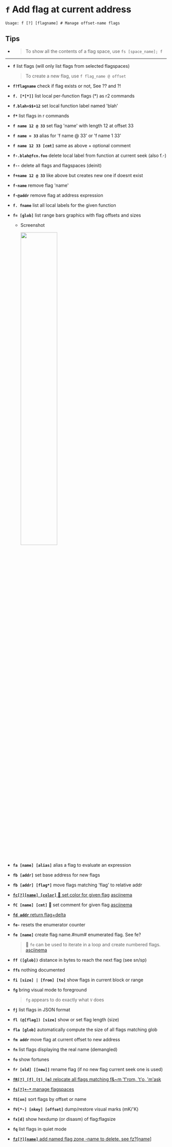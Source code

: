 <!-- TITLE: f -->

#  **`f`** Add flag at current address


```text
Usage: f [?] [flagname] # Manage offset-name flags
```


## **Tips**
  - > To show all the contents of a flag space, use `fs [space_name]; f`
---
- **`f`** list flags (will only list flags from selected flagspaces)
	> To create a new flag, use `f flag_name @ offset`
- **`f?flagname`** check if flag exists or not, See ?? and ?!
- **`f. [*[*]]`** list local per-function flags (*) as r2 commands
- **`f.blah=$$+12`** set local function label named 'blah'
- **`f*`** list flags in r commands
- **`f name 12 @ 33`** set flag 'name' with length 12 at offset 33
- **`f name = 33`** alias for 'f name @ 33' or 'f name 1 33'
- **`f name 12 33 [cmt]`** same as above + optional comment
- **`f-.blah@fcn.foo`** delete local label from function at current seek (also f.-)
- **`f--`** delete all flags and flagspaces (deinit)
- **`f+name 12 @ 33`** like above but creates new one if doesnt exist
- **`f-name`** remove flag 'name'
- **`f-@addr`** remove flag at address expression
- **`f. fname`** list all local labels for the given function
- **`f= [glob]`** list range bars graphics with flag offsets and sizes
  - Screenshot

    <img src="/uploads/small-f/f-equals.png" width="50%">

- **`fa [name] [alias]`** alias a flag to evaluate an expression
- **`fb [addr]`** set base address for new flags
- **`fb [addr] [flag*]`** move flags matching 'flag' to relative addr

- [ **`fc[?][name] [color]`** 🚀 set color for given flag](/options/f/fc) [asciinema](https://asciinema.org/a/RQeQkWUPYpKCONJQtLAOuvUAI)

- **`fC [name] [cmt]`** 🚀 set comment for given flag [asciinema](https://asciinema.org/a/RQeQkWUPYpKCONJQtLAOuvUAI)

- [ **`fd addr`** return flag+delta](/options/f/fd)

- **`fe-`** resets the enumerator counter
- **`fe [name]`** create flag name.#num# enumerated flag. See fe?
	> 🚀 `fe` can be used to iterate in a loop and create numbered flags. [asciinema](https://asciinema.org/a/CcRKt9q90c12nSooYxWdHhtyg)
- **`ff ([glob])`** distance in bytes to reach the next flag (see sn/sp)
- **`ffs`** nothing documented
- **`fi [size] | [from] [to]`** show flags in current block or range
- **`fg`** bring visual mode to foreground
	> `fg` appears to do exactly what `V` does
- **`fj`** list flags in JSON format
- **`fl (@[flag]) [size]`** show or set flag length (size)
- **`fla [glob]`** automatically compute the size of all flags matching glob
- **`fm addr`** move flag at current offset to new address
- **`fn`** list flags displaying the real name (demangled)
- **`fo`** show fortunes
- **`fr [old] [[new]]`** rename flag (if no new flag current seek one is used)

- [ **`fR[?] [f] [t] [m]`** relocate all flags matching f&~m 'f'rom, 't'o, 'm'ask](/options/f/f_cap_r)

- [ **`fs[?]+-*`** manage flagspaces](/options/f/fs)

- **`fS[on]`** sort flags by offset or name
- **`fV[*-] [nkey] [offset]`** dump/restore visual marks (mK/'K)
- **`fx[d]`** show hexdump (or disasm) of flag:flagsize
- **`fq`** list flags in quiet mode

- [ **`fz[?][name]`** add named flag zone -name to delete. see fz?[name]](/options/f/fz)

<p hidden>f+ f- f= fC fe fe- fg fj fl fla fm fn fo fr fR fs fS fV fx fq fz ff ffs</p>